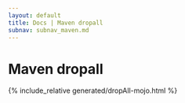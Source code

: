 ```yaml
---
layout: default
title: Docs | Maven dropall 
subnav: subnav_maven.md
---
```

# Maven dropall
{% include_relative generated/dropAll-mojo.html %}
